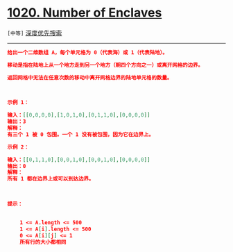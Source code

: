 # [1020. Number of Enclaves](https://leetcode-cn.com/problems/number-of-enclaves/)

`[中等]` [深度优先搜索](https://leetcode-cn.com/tag/depth-first-search/) 

---

```json
给出一个二维数组 A，每个单元格为 0（代表海）或 1（代表陆地）。

移动是指在陆地上从一个地方走到另一个地方（朝四个方向之一）或离开网格的边界。

返回网格中无法在任意次数的移动中离开网格边界的陆地单元格的数量。

 

示例 1：

输入：[[0,0,0,0],[1,0,1,0],[0,1,1,0],[0,0,0,0]]
输出：3
解释： 
有三个 1 被 0 包围。一个 1 没有被包围，因为它在边界上。

示例 2：

输入：[[0,1,1,0],[0,0,1,0],[0,0,1,0],[0,0,0,0]]
输出：0
解释：
所有 1 都在边界上或可以到达边界。

 

提示：


	1 <= A.length <= 500
	1 <= A[i].length <= 500
	0 <= A[i][j] <= 1
	所有行的大小都相同


```
